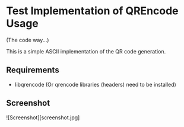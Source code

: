 # Test Implementation of QREncode Usage

(The code way...)

This is a simple ASCII implementation of the QR code generation.

## Requirements

* libqrencode (Or qrencode libraries (headers) need to be installed)

## Screenshot

![Screenshot][screenshot.jpg]

